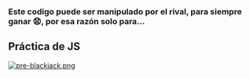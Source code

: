 <h3> Este codigo puede ser manipulado por el rival, para siempre ganar 😧, por esa razón solo para...<br></h3>
<h2>Práctica de JS</h2>

[![pre-blackjack.png](https://i.postimg.cc/rpNjqX8M/pre-blackjack.png)](https://postimg.cc/xkqMPZJ4)
